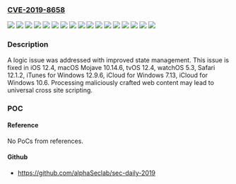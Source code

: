 ### [CVE-2019-8658](https://cve.mitre.org/cgi-bin/cvename.cgi?name=CVE-2019-8658)
![](https://img.shields.io/static/v1?label=Product&message=Safari&color=blue)
![](https://img.shields.io/static/v1?label=Product&message=iCloud%20for%20Windows%20(Microsoft%20Store)&color=blue)
![](https://img.shields.io/static/v1?label=Product&message=iCloud%20for%20Windows&color=blue)
![](https://img.shields.io/static/v1?label=Product&message=iOS&color=blue)
![](https://img.shields.io/static/v1?label=Product&message=iTunes%20for%20Windows&color=blue)
![](https://img.shields.io/static/v1?label=Product&message=macOS&color=blue)
![](https://img.shields.io/static/v1?label=Product&message=tvOS&color=blue)
![](https://img.shields.io/static/v1?label=Product&message=watchOS&color=blue)
![](https://img.shields.io/static/v1?label=Version&message=%3C%20Safari%2012.1.2%20&color=brighgreen)
![](https://img.shields.io/static/v1?label=Version&message=%3C%20iCloud%20for%20Windows%2010.6%20&color=brighgreen)
![](https://img.shields.io/static/v1?label=Version&message=%3C%20iCloud%20for%20Windows%207.13%20&color=brighgreen)
![](https://img.shields.io/static/v1?label=Version&message=%3C%20iOS%2012.4%20&color=brighgreen)
![](https://img.shields.io/static/v1?label=Version&message=%3C%20iTunes%20for%20Windows%2012.9.6%20&color=brighgreen)
![](https://img.shields.io/static/v1?label=Version&message=%3C%20macOS%20Mojave%2010.14.6%20&color=brighgreen)
![](https://img.shields.io/static/v1?label=Version&message=%3C%20tvOS%2012.4%20&color=brighgreen)
![](https://img.shields.io/static/v1?label=Version&message=%3C%20watchOS%205.3%20&color=brighgreen)
![](https://img.shields.io/static/v1?label=Vulnerability&message=Processing%20maliciously%20crafted%20web%20content%20may%20lead%20to%20universal%20cross%20site%20scripting&color=brighgreen)

### Description

A logic issue was addressed with improved state management. This issue is fixed in iOS 12.4, macOS Mojave 10.14.6, tvOS 12.4, watchOS 5.3, Safari 12.1.2, iTunes for Windows 12.9.6, iCloud for Windows 7.13, iCloud for Windows 10.6. Processing maliciously crafted web content may lead to universal cross site scripting.

### POC

#### Reference
No PoCs from references.

#### Github
- https://github.com/alphaSeclab/sec-daily-2019

